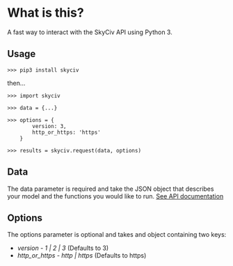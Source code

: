 # What is this?

A fast way to interact with the SkyCiv API using Python 3.

## Usage

`>>> pip3 install skyciv`

then...

```
>>> import skyciv

>>> data = {...}

>>> options = {
        version: 3,
        http_or_https: 'https'
    }

>>> results = skyciv.request(data, options)
```

## Data

The data parameter is required and take the JSON object that describes your model and the functions you would like to run. [See API documentation](https://skyciv.com/api/v3)

## Options

The options parameter is optional and takes and object containing two keys:

* *version* - _1 | 2 | 3_ (Defaults to 3)
* *http_or_https* - _http | https_ (Defaults to https)